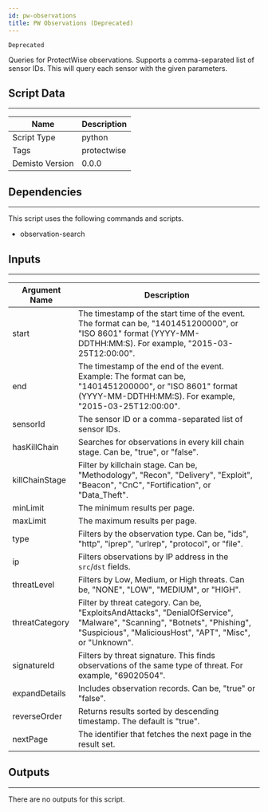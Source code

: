 ```yaml
---
id: pw-observations
title: PW Observations (Deprecated)
---
```


`Deprecated`

Queries for ProtectWise observations. Supports a comma-separated list of sensor IDs. This will query each sensor with the given parameters.

## Script Data
---

| **Name** | **Description** |
| --- | --- |
| Script Type | python |
| Tags | protectwise |
| Demisto Version | 0.0.0 |

## Dependencies
---
This script uses the following commands and scripts.
* observation-search

## Inputs
---

| **Argument Name** | **Description** |
| --- | --- |
| start | The timestamp of the start time of the event. The format can be, "1401451200000", or "ISO 8601" format (YYYY-MM-DDTHH:MM:S). For example, "2015-03-25T12:00:00". |
| end | The timestamp of the end of the event. Example: The format can be, "1401451200000", or "ISO 8601" format (YYYY-MM-DDTHH:MM:S). For example, "2015-03-25T12:00:00". |
| sensorId | The sensor ID or a comma-separated list of sensor IDs. |
| hasKillChain | Searches for observations in every kill chain stage. Can be, "true", or "false". |
| killChainStage | Filter by killchain stage. Can be, "Methodology", "Recon", "Delivery", "Exploit", "Beacon", "CnC", "Fortification", or "Data_Theft". |
| minLimit | The minimum results per page. |
| maxLimit | The maximum results per page. |
| type | Filters by the observation type. Can be, "ids", "http", "iprep", "urlrep", "protocol", or "file".  |
| ip | Filters observations by IP address in the `src`/`dst` fields. |
| threatLevel | Filters by Low, Medium, or High threats. Can be, "NONE", "LOW", "MEDIUM", or "HIGH". |
| threatCategory | Filter by threat category. Can be, "ExploitsAndAttacks", "DenialOfService", "Malware", "Scanning", "Botnets", "Phishing", "Suspicious", "MaliciousHost", "APT", "Misc", or "Unknown". |
| signatureId | Filters by threat signature. This finds observations of the same type of threat. For example, "69020504". |
| expandDetails | Includes observation records. Can be, "true" or "false". |
| reverseOrder | Returns results sorted by descending timestamp. The default is "true". |
| nextPage | The identifier that fetches the next page in the result set. |

## Outputs
---
There are no outputs for this script.
